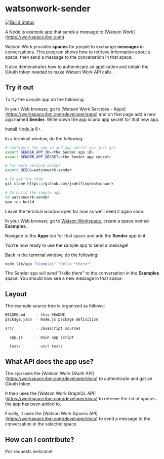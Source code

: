 watsonwork-sender
===

[![Build Status](https://travis-ci.org/jsdelfino/watsonwork-sender.svg)](https://travis-ci.org/jsdelfino/watsonwork-sender)

A Node.js example app that sends a message to [Watson Work]
(https://workspace.ibm.com).

Watson Work provides **spaces** for people to exchange **messages** in 
conversations. This program shows how to retrieve information about a space, 
then send a message to the conversation in that space.

It also demonstrates how to authenticate an application and obtain the
OAuth token needed to make Watson Work API calls.

Try it out
---

To try the sample app do the following:

In your Web browser, go to [Watson Work Services - Apps]
(https://workspace.ibm.com/developer/apps) and on that page add a new app
named **Sender**. Write down the app id and app secret for that new app.

Install Node.js 6+.

In a terminal window, do the following:
```sh
# Configure the app id and app secret you just got
export SENDER_APP_ID=<the Sender app id>
export SENDER_APP_SECRET=<the Sender app secret>

# For more verbose output
export DEBUG=watsonwork-sender

# To get the code
git clone https://github.com/jsdelfino/watsonwork

# To build the sample app
cd watsonwork-sender
npm run build
```

Leave the terminal window open for now as we'll need it again soon.

In your Web browser, go to [Watson Workspace](https://workspace.ibm.com),
create a space named **Examples**.

Navigate to the **Apps** tab for that space and add the **Sender** app to it.

You're now ready to use the sample app to send a message!

Back in the terminal window, do the following:
```sh
node lib/app "Examples" "Hello *there*"
```

The Sender app will send "Hello *there*" to the conversation in the
**Examples** space. You should now see a new message in that space.

Layout
---

The example source tree is organized as follows:

```sh
README.md     - this README
package.json  - Node.js package definition

src/          - Javascript sources

  app.js      - main app script

  test/       - unit tests
```

What API does the app use?
---

The app uses the [Watson Work OAuth API]
(https://workspace.ibm.com/developer/docs) to authenticate and get an
OAuth token.

It then uses the [Watson Work GraphQL API]
(https://workspace.ibm.com/developer/docs) to retrieve the list of spaces the
app has been added to.

Finally, it uses the [Watson Work Spaces API]
(https://workspace.ibm.com/developer/docs) to send a message to the
conversation in the selected space.

How can I contribute?
--

Pull requests welcome!

